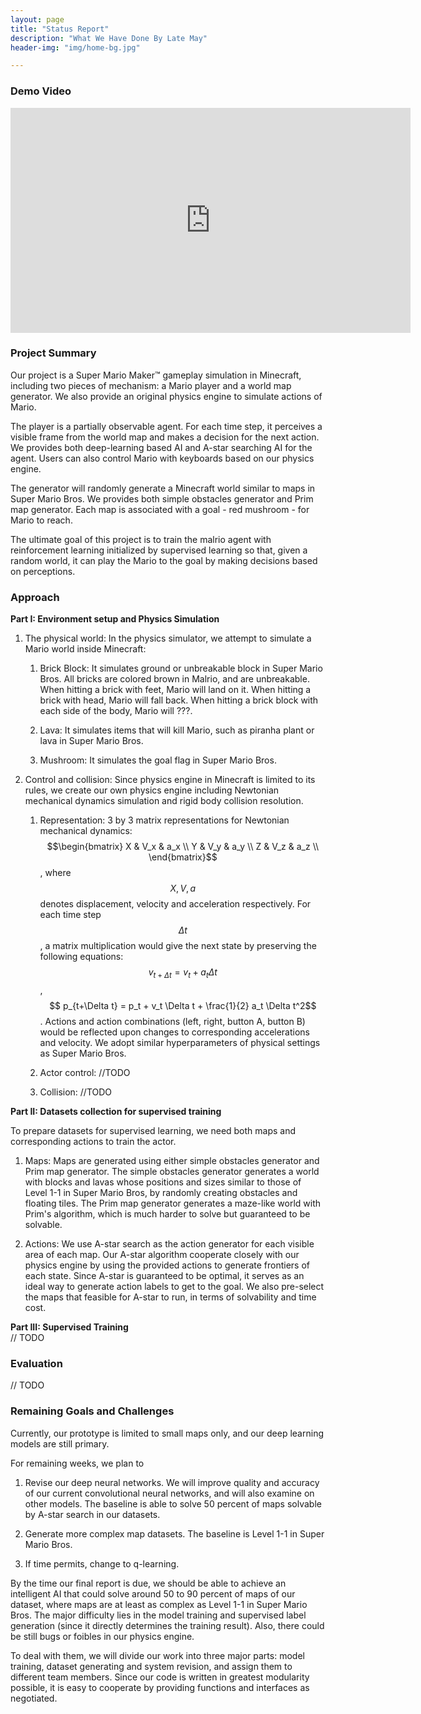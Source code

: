 ```yaml
---
layout: page
title: "Status Report"
description: "What We Have Done By Late May"
header-img: "img/home-bg.jpg"

---
```


### Demo Video
<iframe src="https://www.youtube.com/embed/31aoE43Ke2g" width="640" height="360" frameborder="0" allowfullscreen></iframe>

### Project Summary

Our project is a Super Mario Maker™ gameplay simulation in Minecraft, including two pieces of mechanism: a Mario player and a world map generator. We also provide an original physics engine to simulate actions of Mario.

The player is a partially observable agent. For each time step, it perceives a visible frame from the world map and makes a decision for the next action. We provides both deep-learning based AI and A-star searching AI for the agent. Users can also control Mario with keyboards based on our physics engine.

The generator will randomly generate a Minecraft world similar to maps in Super Mario Bros. We provides both simple obstacles generator and Prim map generator. Each map is associated with a goal - red mushroom - for Mario to reach.

The ultimate goal of this project is to train the malrio agent with reinforcement learning initialized by supervised learning so that, given a random world, it can play the Mario to the goal by making decisions based on perceptions.

### Approach

__Part I: Environment setup and Physics Simulation__<br>

1. The physical world: In the physics simulator, we attempt to simulate a Mario world inside Minecraft:

    1. Brick Block: It simulates ground or unbreakable block in Super Mario Bros. All bricks are colored brown in Malrio, and are unbreakable. When hitting a brick with feet, Mario will land on it. When hitting a brick with head, Mario will fall back. When hitting a brick block with each side of the body, Mario will ???.

    2. Lava: It simulates items that will kill Mario, such as piranha plant or lava in Super Mario Bros.

    3. Mushroom: It simulates the goal flag in Super Mario Bros.

2. Control and collision: Since physics engine in Minecraft is limited to its rules, we create our own physics engine including Newtonian mechanical dynamics simulation and rigid body collision resolution.

    1. Representation: 3 by 3 matrix representations for Newtonian mechanical dynamics:
    $$\begin{bmatrix}
        X & V_x & a_x \\
        Y & V_y & a_y \\
        Z & V_z & a_z \\
    \end{bmatrix}$$, where $$X, V, a$$ denotes displacement, velocity and acceleration respectively. For each time step $$\Delta t$$, a matrix multiplication would give the next state by preserving the following equations: $$ v_{t+\Delta t} = v_t + a_t \Delta t$$, $$ p_{t+\Delta t} = p_t + v_t \Delta t + \frac{1}{2} a_t \Delta t^2$$. Actions and action combinations (left, right, button A, button B) would be reflected upon changes to corresponding accelerations and velocity. We adopt similar hyperparameters of physical settings as Super Mario Bros.

    2. Actor control: //TODO

    3. Collision: //TODO

__Part II: Datasets collection for supervised training__<br>

To prepare datasets for supervised learning, we need both maps and corresponding actions to train the actor.

1. Maps: Maps are generated using either simple obstacles generator and Prim map generator. The simple obstacles generator generates a world with blocks and lavas whose positions and sizes similar to those of Level 1-1 in Super Mario Bros, by randomly creating obstacles and floating tiles. The Prim map generator generates a maze-like world with Prim's algorithm, which is much harder to solve but guaranteed to be solvable.

2. Actions: We use A-star search as the action generator for each visible area of each map. Our A-star algorithm cooperate closely with our physics engine by using the provided actions to generate frontiers of each state. Since A-star is guaranteed to be optimal, it serves as an ideal way to generate action labels to get to the goal. We also pre-select the maps that feasible for A-star to run, in terms of solvability and time cost.

__Part III: Supervised Training__<br>
// TODO

### Evaluation
// TODO

### Remaining Goals and Challenges
Currently, our prototype is limited to small maps only, and our deep learning models are still primary.

For remaining weeks, we plan to

1. Revise our deep neural networks. We will improve quality and accuracy of our current convolutional neural networks, and will also examine on other models. The baseline is able to solve 50 percent of maps solvable by A-star search in our datasets.

2. Generate more complex map datasets. The baseline is Level 1-1 in Super Mario Bros.

3. If time permits, change to q-learning.

By the time our final report is due, we should be able to achieve an intelligent AI that could solve around 50 to 90 percent of maps of our dataset, where maps are at least as complex as Level 1-1 in Super Mario Bros. The major difficulty lies in the model training and supervised label generation (since it directly determines the training result). Also, there could be still bugs or foibles in our physics engine.

To deal with them, we will divide our work into three major parts: model training, dataset generating and system revision, and assign them to different team members. Since our code is written in greatest modularity possible, it is easy to cooperate by providing functions and interfaces as negotiated.
